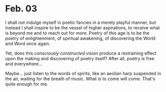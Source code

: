# Feb. 03

I shall not indulge myself in poetic fancies in a merely playful manner, but instead I shall inspire to be the vessel of higher aspirations, to receive what is beyond me and to reach out for more. Poetry of this age is to be the poetry of enlightenment, of spiritual awakening, of discovering the World and Word once again.

Yet, does this _consciously constructed_ vision produce a restraining effect upon the making and discovering of poetry itself? After all, poetry is free and everywhere...

Maybe... just listen to the words of spirits, like an aeolian harp suspended in the air, waiting for the breath of music. What is to come will come. That's quite enough for me.
